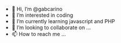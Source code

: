- 👋 Hi, I’m @gabcarino
- 👀 I’m interested in coding
- 🌱 I’m currently learning javascript and PHP
- 💞️ I’m looking to collaborate on ...
- 📫 How to reach me ...

<!---
gabcarino/gabcarino is a ✨ special ✨ repository because its `README.md` (this file) appears on your GitHub profile.
You can click the Preview link to take a look at your changes.
--->
